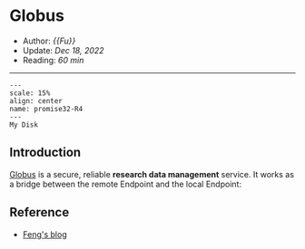 # Globus

- Author: *{{Fu}}*
- Update: *Dec 18, 2022*
- Reading: *60 min*

---



```{figure} ./files/promise32-R4.jpg
---
scale: 15%
align: center
name: promise32-R4
---
My Disk
```

## Introduction

[Globus](https://www.globus.org/) is a secure, reliable **research data management** service. It works as a bridge between the remote Endpoint and the local Endpoint:



## Reference

- [Feng's blog](http://marscfeng.github.io/post/Fast-data-transfer-sync-using-globus/)